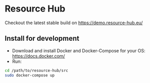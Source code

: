# Resource Hub
Checkout the latest stable build on https://demo.resource-hub.eu/

## Install for development
* Download and install Docker and Docker-Compose for your OS: https://docs.docker.com/
* Run:
```bash
cd /path/to/resource-hub/src
sudo docker-compose up
```